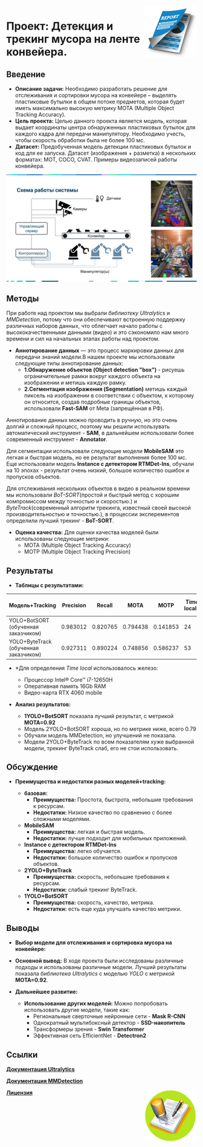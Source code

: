 <div>
<img src='https://github.com/FedorSafonov/computer-vision-for-conveyor-belt/blob/main/report_images/report.png' align="right" height="139" />
</div>

# Проект: Детекция и трекинг мусора на ленте конвейера.

## Введение

* **Описание задачи:**  Необходимо разработать решение для отслеживания и сортировки мусора на конвейере – выделять пластиковые бутылки в общем потоке предметов, которая будет иметь максимально высокую метрику MOTA (Multiple Object Tracking Accuracy).
* **Цель проекта:**  Целью данного проекта является модель, которая выдает координаты центра обнаруженных пластиковых бутылок для каждого кадра для передачи манипулятору. Необходимо учесть, чтобы скорость обработки была не более 100 мс.
* **Датасет:** Предобученная модель детекции пластиковых бутылок и код для ее запуска. Датасет (изображения + разметка) в нескольких форматах: MOT, COCO, CVAT. Примеры видеозаписей работы конвейера.

<div>
<img src='https://github.com/FedorSafonov/computer-vision-for-conveyor-belt/blob/main/report_images/%D0%9A%D0%BE%D0%BD%D0%B2%D0%B5%D0%B9%D0%B5%D1%80.png'/>
</div>
 
## Методы
 При работе над проектом мы выбрали *библиотеку Ultralytics* и *MMDetection*, потому что они обеспечивают встроенную поддержку различных наборов данных, что облегчает начало работы с высококачественными данными (видео) и это сэкономило нам много времени и сил на начальных этапах работы над проектом. 

 * **Аннотирование данных** — это процесс маркировки данных для передачи знаний модели.В нашем проекте мы использовали следующие типы аннотирование данных:
     * **1.Обнаружение объектов (Object detection "box")** - рисуешь ограничительные рамки вокруг каждого объекта на изображении и метишь каждую рамку.
     * **2.Сегментация изображения (Segmentation)** метишь каждый пиксель на изображении в соответствии с объектом, к которому он относится, создав подробные границы объектов, использовали **Fast-SAM** от Meta (запрещённая в РФ).
 
  Аннотирование данных можно проводить в ручную, но это очень долгий и сложный процесс, поэтому мы решили использувать автоматический инструмент - **SAM**, в дальнейшем использовали более современный инструмент - **Annotator**.

   Для сегментации использовали следующие модели **MobileSAM** это легкая и быстрая модель, но ее результат выполнения более 100 мс. Еще использовали модель **Instance с детектором RTMDet-Ins**, обучали на 10 эпохах - результат очень низкий, большое количество ошибок и пропусков объектов.
   
  Для отслеживания нескольких объектов в видео в реальном времени мы использовали *BoT-SORT*(простой и быстрый метод с хорошим компромиссом между точностью и скоростью.) и *ByteTrack*(современный алгоритм трекинга, известный своей высокой производительностью и точностью.), в процессии эксперементов определили лучший трекинг - **BoT-SORT**. 


* **Оценка качества:**  Для оценки качества моделей были использованы следующие метрики:
    * MOTA (Multiple Object Tracking Accuracy)
    * MOTP (Multiple Object Tracking Precision)

## Результаты

* **Таблицы с результатами:**

| Модель+Tracking          | Precision | Recall  | MOTA| MOTP |Time local*|Time Kaggle|Time Google Colab|
|-----------------------------|------------|-----------|-----------|-------------|-----|--------|-------|
| YOLO+BotSORT (обученная заказчиком) | 0.983012| 0.820765| 0.794438| 0.141853 |24|13|11|
| YOLO+ByteTrack (обученная заказчиком) | 0.927311| 0.890224 | 0.748856| 0.586237|53|27|22|



* *Для определения *Time local* использовалось железо:
    * Процессор Intel® Core™ i7-12650H
    * Оперативная память 16Gb RAM
    * Видео-карта RTX 4060 mobile

* **Анализ результатов:**
    * **1YOLO+BotSORT** показала лучший результат, с метрикой **МОТА=0.92**
    * Модель 2YOLO+BotSORT хороша, но по метрике ниже, всего 0.79
    * Обучали модель MMDetection, но улучшений не показала.
    * Модели 2YOLO+ByteTrack по всем показателям хуже выбранной модели, трекинг ByteTrack слаб, его не стои использовать.


## Обсуждение

* **Преимущества и недостатки разных моделей+tracking:**

  * **базовая:**
      * **Преимущества:**  Простота,  быстрота,  небольшие требования к ресурсам.
      * **Недостатки:**  Низкое качество по сравнению с более сложными моделями.
  * **MobileSAM**
      * **Преимущества:** легкая и быстрая модель. 
      * **Недостатки:** лучше подходит для мобильных приложений.
  * **Instance с детектором RTMDet-Ins**
      * **Преимущества:** легко обучается.  
      * **Недостатки:**  большое количество ошибок и пропусков объектов.
  * **2YOLO+ByteTrack**
      * **Преимущества:** скорость, небольшие требования к ресурсам. 
      * **Недостатки:** слабый трекинг ByteTrack. 
  * **1YOLO+BotSORT**
      * **Преимущества:** скорость, качество, метрика. 
      * **Недостатки:**  есть еще куда улучшать качество метрики.

  
## Выводы

* **Выбор модели для отслеживания и сортировка мусора на конвейере:**  
* **Основной вывод:**  В ходе проекта были исследованы различные подходы и использованы различные модели.  Лучший результаты показала *библиотека Ultralytics* с моделью *YOLO* с метрикой **МОТА=0.92**.
  
* **Дальнейшее развитие:**  
   * **Использование других моделей:**  Можно попробовать использовать другие модели,  такие как:
       * Региональные сверточные нейронные сети - **Mask R-CNN**
       * Однократный мультибоксный детектор - **SSD-накопитель**
       * Трансформеры зрения - **Swin Transformer**
       * Эффективная сеть EfficientNet  - **Detectron2**
  
     
## Ссылки
[**Документация Ultralytics**](https://docs.ultralytics.com)

[**Документация MMDetection**](https://mmdetection.readthedocs.io/en/latest/)
<div>
<img src='https://github.com/FedorSafonov/computer-vision-for-conveyor-belt/blob/main/report_images/%D1%88%D1%82%D0%B0%D0%BC%D0%BF.jpg' align="right" height="139" />
</div>

[**Лицензия**](https://github.com/FedorSafonov/computer-vision-for-conveyor-belt/blob/main/LICENSE)
